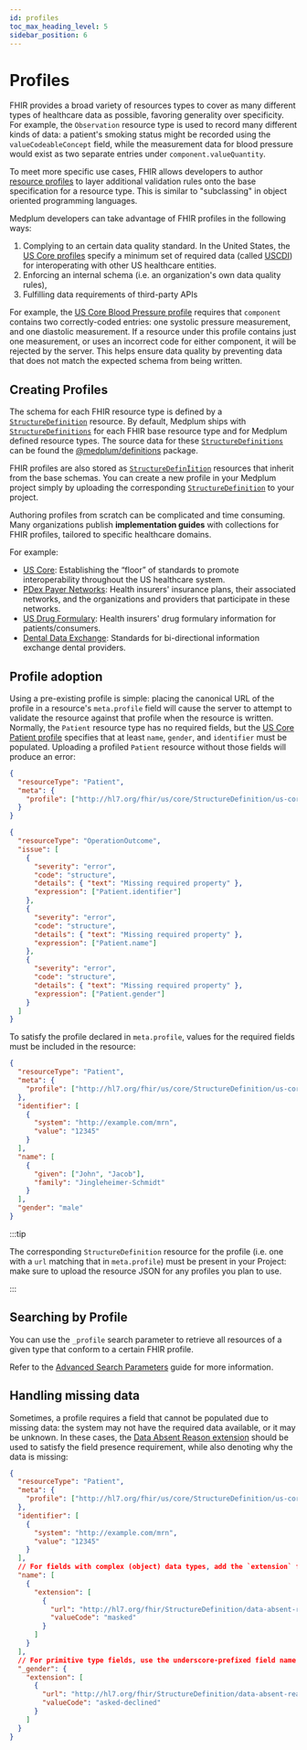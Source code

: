 ```yaml
---
id: profiles
toc_max_heading_level: 5
sidebar_position: 6
---
```


# Profiles

FHIR provides a broad variety of resources types to cover as many different types of healthcare data as possible, favoring generality over specificity. For example, the `Observation` resource type is used to record many different kinds of data: a patient's smoking status might be recorded using the `valueCodeableConcept` field, while the measurement data for blood pressure would exist as two separate entries under `component.valueQuantity`.

To meet more specific use cases, FHIR allows developers to author [resource profiles][profiling] to layer additional validation rules onto the base specification for a resource type. This is similar to "subclassing" in object oriented programming languages.

Medplum developers can take advantage of FHIR profiles in the following ways:

1. Complying to an certain data quality standard. In the United States,
   the [US Core profiles][us-core] specify a minimum set of required data (called [USCDI][uscdi]) for interoperating with
   other US healthcare entities.
2. Enforcing an internal schema (i.e. an organization's own data quality rules),
3. Fulfilling data requirements of third-party APIs

For example, the [US Core Blood Pressure profile][us-core-bp] requires that `component` contains two
correctly-coded entries: one systolic pressure measurement, and one diastolic measurement. If a resource under
this profile contains just one measurement, or uses an incorrect code for either component, it will be rejected by the
server. This helps ensure data quality by preventing data that does not match the expected schema from being written.

[profiling]: http://hl7.org/fhir/profiling.html
[us-core-bp]: http://hl7.org/fhir/us/core/StructureDefinition/us-core-blood-pressure
[us-core]: https://www.hl7.org/fhir/us/core/#us-core-profiles
[uscdi]: https://www.healthit.gov/isa/united-states-core-data-interoperability-uscdi

## Creating Profiles

The schema for each FHIR resource type is defined by a [`StructureDefinition`](/docs/api/fhir/resources/structuredefinition) resource. By default, Medplum ships with [`StructureDefinitions`](/docs/api/fhir/resources/structuredefinition) for each FHIR base resource type and for Medplum defined resource types. The source data for these [`StructureDefinitions`](/docs/api/fhir/resources/structuredefinition) can be found the [@medplum/definitions]() package. 

FHIR profiles are also stored as [`StructureDefinÏition`](/docs/api/fhir/resources/structuredefinition) resources that inherit from the base schemas. You can create a new profile in your Medplum project simply by uploading the corresponding [`StructureDefinition`](/docs/api/fhir/resources/structuredefinition) to your project. 

Authoring profiles from scratch can be complicated and time consuming. Many organizations publish **implementation guides** with collections for FHIR profiles, tailored to specific healthcare domains. 

For example: 

* [US Core](http://hl7.org/fhir/us/core/index.html): Establishing the “floor” of standards to promote interoperability throughout the US healthcare system.
* [PDex Payer Networks](https://build.fhir.org/ig/HL7/davinci-pdex-plan-net/):  Health insurers' insurance plans, their associated networks, and the organizations and providers that participate in these networks.
* [US Drug Formulary](http://hl7.org/fhir/us/davinci-drug-formulary/):  Health insurers' drug formulary information for patients/consumers.
* [Dental Data Exchange](http://hl7.org/fhir/us/dental-data-exchange/): Standards for bi-directional information exchange  dental providers.

## Profile adoption

Using a pre-existing profile is simple: placing the canonical URL of the profile in a resource's `meta.profile` field
will cause the server to attempt to validate the resource against that profile when the resource is written. Normally,
the `Patient` resource type has no required fields, but the [US Core Patient profile][us-core-patient] specifies that
at least `name`, `gender`, and `identifier` must be populated. Uploading a profiled `Patient` resource without those
fields will produce an error:

```json
{
  "resourceType": "Patient",
  "meta": {
    "profile": ["http://hl7.org/fhir/us/core/StructureDefinition/us-core-patient"]
  }
}
```

```json
{
  "resourceType": "OperationOutcome",
  "issue": [
    {
      "severity": "error",
      "code": "structure",
      "details": { "text": "Missing required property" },
      "expression": ["Patient.identifier"]
    },
    {
      "severity": "error",
      "code": "structure",
      "details": { "text": "Missing required property" },
      "expression": ["Patient.name"]
    },
    {
      "severity": "error",
      "code": "structure",
      "details": { "text": "Missing required property" },
      "expression": ["Patient.gender"]
    }
  ]
}
```

To satisfy the profile declared in `meta.profile`, values for the required fields must be included in the resource:

```json
{
  "resourceType": "Patient",
  "meta": {
    "profile": ["http://hl7.org/fhir/us/core/StructureDefinition/us-core-patient"]
  },
  "identifier": [
    {
      "system": "http://example.com/mrn",
      "value": "12345"
    }
  ],
  "name": [
    {
      "given": ["John", "Jacob"],
      "family": "Jingleheimer-Schmidt"
    }
  ],
  "gender": "male"
}
```

:::tip

The corresponding `StructureDefinition` resource for the profile (i.e. one with a `url` matching that in
`meta.profile`) must be present in your Project: make sure to upload the resource JSON for any profiles you
plan to use.

:::

[us-core-patient]: http://hl7.org/fhir/us/core/StructureDefinition/us-core-patient

## Searching by Profile

You can use the `_profile` search parameter to retrieve all resources of a given type that conform to a certain FHIR profile. 

Refer to the [Advanced Search Parameters](/docs/search/advanced-search-parameters#_profile) guide for more information.

## Handling missing data

Sometimes, a profile requires a field that cannot be populated due to missing data: the system may not have the required
data available, or it may be unknown. In these cases, the [Data Absent Reason extension][data-absent-ext] should be used
to satisfy the field presence requirement, while also denoting why the data is missing:

```json
{
  "resourceType": "Patient",
  "meta": {
    "profile": ["http://hl7.org/fhir/us/core/StructureDefinition/us-core-patient"]
  },
  "identifier": [
    {
      "system": "http://example.com/mrn",
      "value": "12345"
    }
  ],
  // For fields with complex (object) data types, add the `extension` field where necessary to indicate absent data
  "name": [
    {
      "extension": [
        {
          "url": "http://hl7.org/fhir/StructureDefinition/data-absent-reason",
          "valueCode": "masked"
        }
      ]
    }
  ],
  // For primitive type fields, use the underscore-prefixed field name to add an object with the `extension` field
  "_gender": {
    "extension": [
      {
        "url": "http://hl7.org/fhir/StructureDefinition/data-absent-reason",
        "valueCode": "asked-declined"
      }
    ]
  }
}
```

[data-absent-ext]: http://hl7.org/fhir/StructureDefinition/data-absent-reason
